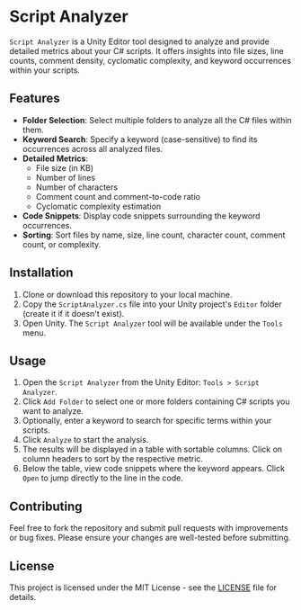 # Script Analyzer

`Script Analyzer` is a Unity Editor tool designed to analyze and provide detailed metrics about your C# scripts. It offers insights into file sizes, line counts, comment density, cyclomatic complexity, and keyword occurrences within your scripts. 

## Features

- **Folder Selection**: Select multiple folders to analyze all the C# files within them.
- **Keyword Search**: Specify a keyword (case-sensitive) to find its occurrences across all analyzed files.
- **Detailed Metrics**:
  - File size (in KB)
  - Number of lines
  - Number of characters
  - Comment count and comment-to-code ratio
  - Cyclomatic complexity estimation
- **Code Snippets**: Display code snippets surrounding the keyword occurrences.
- **Sorting**: Sort files by name, size, line count, character count, comment count, or complexity.

## Installation

1. Clone or download this repository to your local machine.
2. Copy the `ScriptAnalyzer.cs` file into your Unity project's `Editor` folder (create it if it doesn't exist).
3. Open Unity. The `Script Analyzer` tool will be available under the `Tools` menu.

## Usage

1. Open the `Script Analyzer` from the Unity Editor: `Tools > Script Analyzer`.
2. Click `Add Folder` to select one or more folders containing C# scripts you want to analyze.
3. Optionally, enter a keyword to search for specific terms within your scripts.
4. Click `Analyze` to start the analysis.
5. The results will be displayed in a table with sortable columns. Click on column headers to sort by the respective metric.
6. Below the table, view code snippets where the keyword appears. Click `Open` to jump directly to the line in the code.

## Contributing

Feel free to fork the repository and submit pull requests with improvements or bug fixes. Please ensure your changes are well-tested before submitting.

## License

This project is licensed under the MIT License - see the [LICENSE](LICENSE) file for details.
